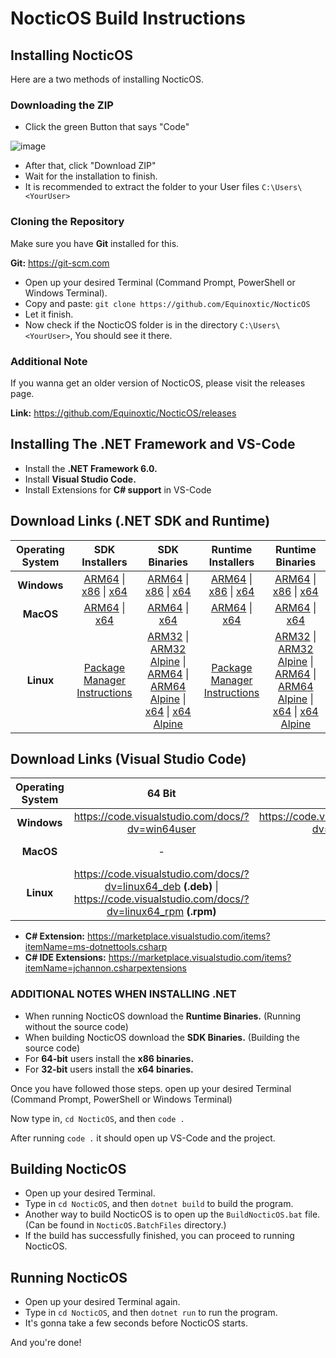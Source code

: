 # NocticOS Build Instructions

## Installing NocticOS

Here are a two methods of installing NocticOS.

### Downloading the ZIP

* Click the green Button that says "Code"

![image](https://user-images.githubusercontent.com/86795271/149380961-f8a4e859-d6fc-4856-bee4-44a9033277f3.png)

* After that, click "Download ZIP"
* Wait for the installation to finish.
* It is recommended to extract the folder to your User files `C:\Users\<YourUser>`

### Cloning the Repository

Make sure you have **Git** installed for this.

**Git:** <https://git-scm.com>

* Open up your desired Terminal (Command Prompt, PowerShell or Windows Terminal).
* Copy and paste: `git clone https://github.com/Equinoxtic/NocticOS`
* Let it finish.
* Now check if the NocticOS folder is in the directory `C:\Users\<YourUser>`, You should see it there.

### Additional Note

If you wanna get an older version of NocticOS, please visit the releases page.

**Link:** <https://github.com/Equinoxtic/NocticOS/releases>

## Installing The .NET Framework and VS-Code

* Install the **.NET Framework 6.0.**
* Install **Visual Studio Code.**
* Install Extensions for **C# support** in VS-Code

## Download Links (.NET SDK and Runtime)

| **Operating System** | **SDK Installers** | **SDK Binaries** | **Runtime Installers** | **Runtime Binaries** |
| :--------------: | :------------: | :----------: | :----------------: | :--------------: |
| **Windows**      | [ARM64](https://dotnet.microsoft.com/en-us/download/dotnet/thank-you/sdk-6.0.101-windows-arm64-installer) \| [x86](https://dotnet.microsoft.com/en-us/download/dotnet/thank-you/sdk-6.0.101-windows-x86-installer) \| [x64](https://dotnet.microsoft.com/en-us/download/dotnet/thank-you/sdk-6.0.101-windows-x64-installer) | [ARM64](https://dotnet.microsoft.com/en-us/download/dotnet/thank-you/sdk-6.0.101-windows-arm64-binaries) \| [x86](https://dotnet.microsoft.com/en-us/download/dotnet/thank-you/sdk-6.0.101-windows-x86-binaries)  \| [x64](https://dotnet.microsoft.com/en-us/download/dotnet/thank-you/sdk-6.0.101-windows-x64-binaries) | [ARM64](https://dotnet.microsoft.com/en-us/download/dotnet/thank-you/runtime-6.0.1-windows-arm64-installer) \| [x86](https://dotnet.microsoft.com/en-us/download/dotnet/thank-you/runtime-6.0.1-windows-x86-installer) \| [x64](https://dotnet.microsoft.com/en-us/download/dotnet/thank-you/runtime-6.0.1-windows-x64-installer) | [ARM64](https://dotnet.microsoft.com/en-us/download/dotnet/thank-you/runtime-6.0.1-windows-arm64-binaries) \| [x86](https://dotnet.microsoft.com/en-us/download/dotnet/thank-you/runtime-6.0.1-windows-x86-binaries) \| [x64](https://dotnet.microsoft.com/en-us/download/dotnet/thank-you/runtime-6.0.1-windows-x64-binaries) |
| **MacOS**        | [ARM64](https://dotnet.microsoft.com/en-us/download/dotnet/thank-you/sdk-6.0.101-macos-arm64-installer) \| [x64](https://dotnet.microsoft.com/en-us/download/dotnet/thank-you/sdk-6.0.101-macos-x64-installer) | [ARM64](https://dotnet.microsoft.com/en-us/download/dotnet/thank-you/sdk-6.0.101-macos-arm64-binaries) \| [x64](https://dotnet.microsoft.com/en-us/download/dotnet/thank-you/sdk-6.0.101-macos-x64-binaries) | [ARM64](https://dotnet.microsoft.com/en-us/download/dotnet/thank-you/runtime-6.0.1-macos-arm64-installer) \| [x64](https://dotnet.microsoft.com/en-us/download/dotnet/thank-you/runtime-6.0.1-macos-x64-installer) | [ARM64](https://dotnet.microsoft.com/en-us/download/dotnet/thank-you/runtime-6.0.1-macos-arm64-binaries) \| [x64](https://dotnet.microsoft.com/en-us/download/dotnet/thank-you/runtime-6.0.1-macos-x64-binaries) |
| **Linux**        | [Package Manager Instructions](https://docs.microsoft.com/dotnet/core/install/linux?WT.mc_id=dotnet-35129-website) | [ARM32](https://dotnet.microsoft.com/en-us/download/dotnet/thank-you/sdk-6.0.101-linux-arm32-binaries) \| [ARM32 Alpine](https://dotnet.microsoft.com/en-us/download/dotnet/thank-you/sdk-6.0.101-linux-arm32-alpine-binaries) \| [ARM64](https://dotnet.microsoft.com/en-us/download/dotnet/thank-you/sdk-6.0.101-linux-arm64-binaries) \| [ARM64 Alpine](https://dotnet.microsoft.com/en-us/download/dotnet/thank-you/sdk-6.0.101-linux-arm64-alpine-binaries) \| [x64](https://dotnet.microsoft.com/en-us/download/dotnet/thank-you/sdk-6.0.101-linux-x64-binaries) \| [x64 Alpine](https://dotnet.microsoft.com/en-us/download/dotnet/thank-you/sdk-6.0.101-linux-x64-alpine-binaries) | [Package Manager Instructions](https://docs.microsoft.com/dotnet/core/install/linux?WT.mc_id=dotnet-35129-website) | [ARM32](https://dotnet.microsoft.com/en-us/download/dotnet/thank-you/runtime-6.0.1-linux-arm32-binaries) \| [ARM32 Alpine](https://dotnet.microsoft.com/en-us/download/dotnet/thank-you/runtime-6.0.1-linux-arm32-alpine-binaries) \| [ARM64](https://dotnet.microsoft.com/en-us/download/dotnet/thank-you/runtime-6.0.1-linux-arm64-binaries) \| [ARM64 Alpine](https://dotnet.microsoft.com/en-us/download/dotnet/thank-you/runtime-6.0.1-linux-arm64-alpine-binaries) \| [x64](https://dotnet.microsoft.com/en-us/download/dotnet/thank-you/runtime-6.0.1-linux-x64-binaries) \| [x64 Alpine](https://dotnet.microsoft.com/en-us/download/dotnet/thank-you/runtime-6.0.1-linux-x64-alpine-binaries) |


## Download Links (Visual Studio Code)

| **Operating System** | **64 Bit** | **32 Bit** | **ARM64** | **ARM** | **Universal** | **Intel Chip** | **Apple Silicon** |
| :------------------: | :--------: | :--------: | :-------: | :-----: | :-----------: | :------------: | :---------------: |
| **Windows**		   | <https://code.visualstudio.com/docs/?dv=win64user> | <https://code.visualstudio.com/docs/?dv=win32user> | - | <https://code.visualstudio.com/docs/?dv=win32arm64user>` | - | - | - |
| **MacOS**            | - | - | - | - | <https://code.visualstudio.com/docs/?dv=osx> | <https://code.visualstudio.com/docs/?dv=darwinx64> | <https://code.visualstudio.com/docs/?dv=darwinarm64> |
| **Linux**            | <https://code.visualstudio.com/docs/?dv=linux64_deb> **(.deb)** \| <https://code.visualstudio.com/docs/?dv=linux64_rpm> **(.rpm)** | - | <https://code.visualstudio.com/docs/?dv=linuxarmhf_deb> **(.deb)** \| <https://code.visualstudio.com/docs/?dv=linuxarmhf_rpm> **(.rpm)** | <https://code.visualstudio.com/docs/?dv=linuxarm64_deb> **(.deb)** \| <https://code.visualstudio.com/docs/?dv=linuxarm64_rpm> **(.rpm)** | - | - | - |

* **C# Extension:** <https://marketplace.visualstudio.com/items?itemName=ms-dotnettools.csharp>
* **C# IDE Extensions:** <https://marketplace.visualstudio.com/items?itemName=jchannon.csharpextensions>

### ADDITIONAL NOTES WHEN INSTALLING .NET

* When running NocticOS download the **Runtime Binaries.** (Running without the source code)
* When building NocticOS download the **SDK Binaries.** (Building the source code)
* For **64-bit** users install the **x86 binaries.**
* For **32-bit** users install the **x64 binaries.**

Once you have followed those steps. open up your desired Terminal (Command Prompt, PowerShell or Windows Terminal)

Now type in, `cd NocticOS`, and then `code .`

After running `code .` it should open up VS-Code and the project.

## Building NocticOS

* Open up your desired Terminal.
* Type in `cd NocticOS`, and then `dotnet build` to build the program.
* Another way to build NocticOS is to open up the `BuildNocticOS.bat` file. (Can be found in `NocticOS.BatchFiles` directory.)
* If the build has successfully finished, you can proceed to running NocticOS.

## Running NocticOS

* Open up your desired Terminal again.
* Type in `cd NocticOS`, and then `dotnet run` to run the program.
* It's gonna take a few seconds before NocticOS starts.

And you're done!
